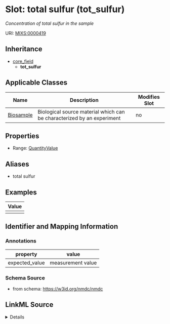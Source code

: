 # Slot: total sulfur (tot_sulfur)


_Concentration of total sulfur in the sample_



URI: [MIXS:0000419](https://w3id.org/mixs/0000419)




## Inheritance

* [core_field](core_field.md)
    * **tot_sulfur**





## Applicable Classes

| Name | Description | Modifies Slot |
| --- | --- | --- |
[Biosample](Biosample.md) | Biological source material which can be characterized by an experiment |  no  |







## Properties

* Range: [QuantityValue](QuantityValue.md)



## Aliases


* total sulfur




## Examples

| Value |
| --- |
|  |

## Identifier and Mapping Information





### Annotations

| property | value |
| --- | --- |
| expected_value | measurement value || preferred_unit | milligram per liter, parts per million || occurrence | 1 |



### Schema Source


* from schema: https://w3id.org/nmdc/nmdc




## LinkML Source

<details>
```yaml
name: tot_sulfur
annotations:
  expected_value:
    tag: expected_value
    value: measurement value
  preferred_unit:
    tag: preferred_unit
    value: milligram per liter, parts per million
  occurrence:
    tag: occurrence
    value: '1'
description: Concentration of total sulfur in the sample
title: total sulfur
examples:
- value: ''
from_schema: https://w3id.org/nmdc/nmdc
aliases:
- total sulfur
rank: 1000
is_a: core field
slot_uri: MIXS:0000419
multivalued: false
alias: tot_sulfur
domain_of:
- Biosample
range: QuantityValue

```
</details>
